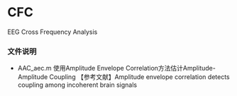 # CFC
EEG Cross Frequency Analysis

### 文件说明
- AAC_aec.m
  使用Amplitude Envelope Correlation方法估计Amplitude-Amplitude Coupling
  【参考文献】Amplitude envelope correlation detects coupling among incoherent brain signals
